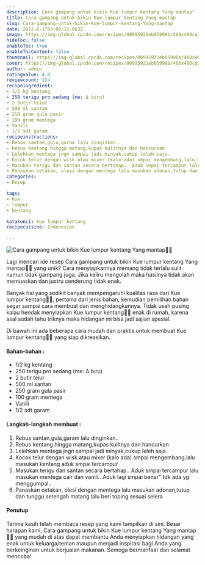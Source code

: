 ```yaml
---
description: Cara gampang untuk bikin Kue lumpur kentang Yang mantap"
title: Cara gampang untuk bikin Kue lumpur kentang Yang mantap
slug: Cara-gampang-untuk-bikin-Kue-lumpur-kentang-Yang-mantap
date: 2022-6-1T03:09:12.063Z
image: https://img-global.cpcdn.com/recipes/00995921eb05998b/400x400cq70/photo.jpg
hideToc: false
enableToc: true
enableTocContent: false
thumbnail: https://img-global.cpcdn.com/recipes/00995921eb05998b/400x400cq70/photo.jpg
cover: https://img-global.cpcdn.com/recipes/00995921eb05998b/400x400cq70/photo.jpg
author: admin
ratingvalue: 4.8
reviewcount: 124
recipeingredient:
- 1/2 kg kentang
- 250 terigu pro sedang (me: Δ biru)
- 2 butir telur
- 500 ml santan
- 250 gram gula pasir
- 100 gram mentega
- Vanili
- 1/2 sdt garam
recipeinstructions:
- Rebus santan,gula,garam lalu dinginkan..
- Rebus kentang hingga matang,kupas kulitnya dan hancurkan
- Lelehkan mentega jngn sampai jadi minyak,cukup leleh saja.
- Kocok telur dengan wisk atau mixer (kalo ada) smpai mengembang,lalu masukan kentang aduk smpai tercampur
- Masukan terigu dan santan secara bertahap.. Aduk smpai tercampur lalu masukan mentega cair dan vanili.. Aduk lagi smpai benar" tdk ada yg menggumpal..
- Panaskan cetakan, olesi dengan mentega lalu masukan adonan,tutup dan tunggu setengah matang lalu beri toping sesuai selera
categories:
- Resep

tags:
- Kue
- lumpur
- kentang

katakunci: Kue lumpur kentang
recipecuisine: Indonesian

---
```


![Cara gampang untuk bikin Kue lumpur kentang Yang mantap👩‍🍳](https://img-global.cpcdn.com/recipes/00995921eb05998b/400x400cq70/photo.jpg)

Lagi mencari ide resep Cara gampang untuk bikin Kue lumpur kentang Yang mantap👩‍🍳 yang unik? Cara menyiapkannya memang tidak terlalu sulit namun tidak gampang juga. Jika keliru mengolah maka hasilnya tidak akan memuaskan dan justru cenderung tidak enak.

Banyak hal yang sedikit banyak mempengaruhi kualitas rasa dari Kue lumpur kentang👩‍🍳, pertama dari jenis bahan, kemudian pemilihan bahan segar sampai cara membuat dan menghidangkannya. Tidak usah pusing kalau hendak menyiapkan Kue lumpur kentang👩‍🍳 enak di rumah, karena asal sudah tahu triknya maka hidangan ini bisa jadi sajian spesial.

Di bawah ini ada beberapa cara mudah dan praktis untuk membuat Kue lumpur kentang👩‍🍳 yang siap dikreasikan.

<!--inarticleads1-->

#### Bahan-bahan :

- 1/2 kg kentang
- 250 terigu pro sedang (me: Δ biru)
- 2 butir telur
- 500 ml santan
- 250 gram gula pasir
- 100 gram mentega
- Vanili
- 1/2 sdt garam

<!--inarticleads2-->

#### Langkah-langkah membuat :

1. Rebus santan,gula,garam lalu dinginkan..
1. Rebus kentang hingga matang,kupas kulitnya dan hancurkan
1. Lelehkan mentega jngn sampai jadi minyak,cukup leleh saja.
1. Kocok telur dengan wisk atau mixer (kalo ada) smpai mengembang,lalu masukan kentang aduk smpai tercampur
1. Masukan terigu dan santan secara bertahap.. Aduk smpai tercampur lalu masukan mentega cair dan vanili.. Aduk lagi smpai benar" tdk ada yg menggumpal..
1. Panaskan cetakan, olesi dengan mentega lalu masukan adonan,tutup dan tunggu setengah matang lalu beri toping sesuai selera

#### Penutup

Terima kasih telah membaca resep yang kami tampilkan di sini. Besar harapan kami, Cara gampang untuk bikin Kue lumpur kentang Yang mantap👩‍🍳 yang mudah di atas dapat membantu Anda menyiapkan hidangan yang enak untuk keluarga/teman maupun menjadi inspirasi bagi Anda yang berkeinginan untuk berjualan makanan. Semoga bermanfaat dan selamat mencoba!